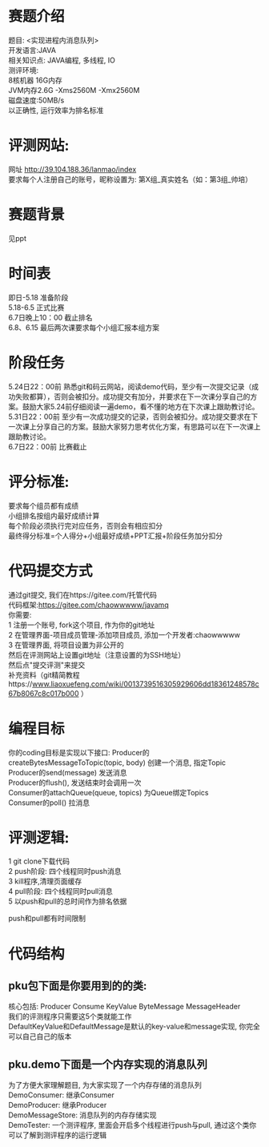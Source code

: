 # 赛题介绍
题目: <实现进程内消息队列>  
开发语言:JAVA  
相关知识点: JAVA编程, 多线程, IO    
测评环境:   
	8核机器 16G内存   
	JVM内存2.6G -Xms2560M -Xmx2560M  
	磁盘速度:50MB/s  
以正确性, 运行效率为排名标准  
# 评测网站:
网址 http://39.104.188.36/lanmao/index    
要求每个人注册自己的账号，昵称设置为: 第X组_真实姓名（如：第3组_帅培）
# 赛题背景
见ppt
# 时间表
即日-5.18    准备阶段       
5.18-6.5    正式比赛    
6.7日晚上10：00    截止排名    
6.8、6.15    最后两次课要求每个小组汇报本组方案
# 阶段任务
5.24日22：00前    熟悉git和码云网站，阅读demo代码，至少有一次提交记录（成功失败都算），否则会被扣分。成功提交有加分，并要求在下一次课分享自己的方案。鼓励大家5.24前仔细阅读一遍demo，看不懂的地方在下次课上跟助教讨论。    
5.31日22：00前    至少有一次成功提交的记录，否则会被扣分。成功提交要求在下一次课上分享自己的方案。鼓励大家努力思考优化方案，有思路可以在下一次课上跟助教讨论。    
6.7日22：00前    比赛截止
# 评分标准:    
要求每个组员都有成绩    
小组排名按组内最好成绩计算    
每个阶段必须执行完对应任务，否则会有相应扣分    
最终得分标准=个人得分+小组最好成绩+PPT汇报+阶段任务加分扣分
# 代码提交方式
通过git提交, 我们在https://gitee.com/托管代码  
代码框架:https://gitee.com/chaowwwww/javamq    
你需要:   
1 注册一个账号, fork这个项目, 作为你的git地址     
2 在管理界面-项目成员管理-添加项目成员, 添加一个开发者:chaowwwww    
3 在管理界面, 将项目设置为非公开的    
然后在评测网站上设置git地址（注意设置的为SSH地址）    
然后点"提交评测"来提交    
补充资料（git精简教程https://www.liaoxuefeng.com/wiki/0013739516305929606dd18361248578c67b8067c8c017b000 ） 



# 编程目标
你的coding目标是实现以下接口:
Producer的createBytesMessageToTopic(topic, body) 创建一个消息, 指定Topic  
Producer的send(message) 发送消息  
Producer的flush(), 发送结束时会调用一次  
Consumer的attachQueue(queue, topics) 为Queue绑定Topics  
Consumer的poll()  拉消息  
# 评测逻辑:
1 git clone下载代码    
2 push阶段: 四个线程同时push消息    
3 kill程序,清理页面缓存    
4 pull阶段: 四个线程同时pull消息    
5 以push和pull的总时间作为排名依据

push和pull都有时间限制
# 代码结构
## pku包下面是你要用到的的类:
核心包括: Producer Consume KeyValue ByteMessage MessageHeader  
我们的评测程序只需要这5个类就能工作  
DefaultKeyValue和DefaultMessage是默认的key-value和message实现, 你完全可以自己自己的版本  
## pku.demo下面是一个内存实现的消息队列
为了方便大家理解题目, 为大家实现了一个内存存储的消息队列  
DemoConsumer: 继承Consumer  
DemoProducer: 继承Producer  
DemoMessageStore: 消息队列的内存存储实现  
DemoTester: 一个测评程序, 里面会开启多个线程进行push与pull, 通过这个类你可以了解到测评程序的运行逻辑     

